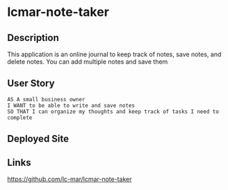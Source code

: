 # lcmar-note-taker

## Description
This application is an online journal to keep track of notes, save notes, and delete notes. You can add multiple notes and save them 

## User Story

```
AS A small business owner
I WANT to be able to write and save notes
SO THAT I can organize my thoughts and keep track of tasks I need to complete
```


## Deployed Site


## Links
https://github.com/lc-mar/lcmar-note-taker
